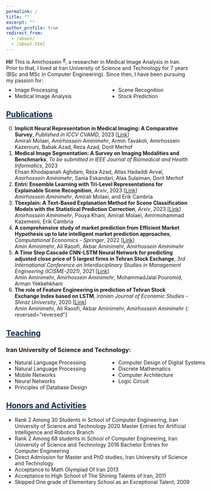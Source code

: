 ```yaml
---
permalink: /
title: ""
excerpt: ""
author_profile: true
redirect_from:
  - /about/
  - /about.html
---
```


<style>
.farsi { font-family:PERSWEB; font-weight: bold; font-size:11pt; }
.header-color { color:#0f2b46; }
.twocol { columns: 2 }
ul.twocol { width: 110%; }
</style>

**Hi!** This is Amirhossein <sup><a href="#fullname" onclick="toggle_visibility('fullname');">#</a></sup>, a researcher in Medical Image Analysis in Iran.
Prior to that, I lived at Iran University of Science and Technology for 7 years (BSc and MSc in Computer Engineering). Since then, I have been pursuing my passion for:
<ul class='twocol' style="margin-top: -1%;" markdown='1'>
<li> Image Processing</li>
<li> Medical Image Analysis</li>
<li> Scene Recognition</li>
<li> Stock Prediction</li>
</ul>

<p id="fullname" style="display: none;"><sup>#
my full name is <i>Amirhossein Aminimehr</i> , and here is my voice pronouncing my name:  
<span><audio id="player" src="files/my-name.m4a"></audio>
<img src="/images/speaker.png" style="width:20px; cursor:pointer;" onclick="document.getElementById('player').play()"></span></sup></p>

<script>
function toggle_visibility(id) {
       var e = document.getElementById(id);
       if(e.style.display == 'block')
          e.style.display = 'none';
       else
          e.style.display = 'block';
    }
</script>

<a href="/publications" class='header-color'>Publications</a>
----
0. **Implicit Neural Representation in Medical Imaging: A Comparative Survey**, *Published in ICCV CVAMD*, 2023 [[Link](https://openaccess.thecvf.com/content/ICCV2023W/CVAMD/papers/Molaei_Implicit_Neural_Representation_in_Medical_Imaging_A_Comparative_Survey_ICCVW_2023_paper.pdf)]
<br>Amirali Molaei, <i>Amirhossein Aminimehr</i>, Armin Tavakoli, Amirhossein Kazerouni, Babak Azad, Reza Azad, Dorit Merhof
0. **Medical Image Segmentation: A Survey on Imaging Modalities and Benchmarks**, *To be submitted in IEEE Journal of Biomedical and Health Informatics*, 2023
<br>Ehsan Khodapanah Aghdam, Reza Azad, Atlas Hadaddi Avval, <i>Amirhossein Aminimehr</i>, Sania Eskandari, Alaa Sulaiman, Dorit Merhof
0. **Entri: Ensemble Learning with Tri-Level Representations for Explainable Scene Recognition**, *Arxiv*, 2023 [[Link](https://papers.ssrn.com/sol3/papers.cfm?abstract_id=4482110)]
<br><i>Amirhossein Aminimehr</i>, Amirali Molaei, and Erik Cambria
0. **Tbexplain: A Text-Based Explanation Method for Scene Classification Models with the Statistical Prediction Correction**, *Arxiv*, 2023 [[Link](https://papers.ssrn.com/sol3/papers.cfm?abstract_id=4385953)]
<br><i>Amirhossein Aminimehr</i>, Pouya Khani, Amirali Molaei, Amirmohammad Kazemeini, Erik Cambria
0. **A comprehensive study of market prediction from Efficient Market Hypothesis up to late intelligent market prediction approaches**, *Computational Economics - Springer*, 2022 [[Link](https://link.springer.com/article/10.1007/s10614-022-10283-1)]
<br>Amin Aminimehr, Ali Raoofi, Akbar Aminimehr, <i>Amirhossein Aminimehr</i>
0. **A Time Step Cascade CNN-LSTM Neural Network for predicting adjusted close price of 5 largest firms in Tehran Stock Exchange**, *3rd International Conference on Interdisciplinary Studies in Management Engineering (ICISME-2021)*, 2021 [[Link](https://civilica.com/doc/1178787/)]
<br>Amin Aminimehr, <i>Amirhossein Aminimehr</i>, MohammadJalal Pouromid, Arman Yekkehkhani
0. **The role of Feature Engineering in prediction of Tehran Stock Exchange Index based on LSTM**, *Iranian Journal of Economic Studies - Shiraz University*, 2020 [[Link](https://ijes.shirazu.ac.ir/article_6213.html)]
<br>Amin Aminimehr, Ali Raoofi, Akbar Aminimehr, <i>Amirhossein Aminimehr</i>
{: reversed="reversed"}



<a href="/teaching"  class='header-color'>Teaching</a>
----
### Iran University of Science and Technology:
<ul class='twocol' markdown='1'>
<li> Natural Language Processing</li>
<li> Natural Language Processing</li>
<li> Mobile Networks</li>
<li> Neural Networks</li>
<li> Principles of Database Design</li>
<li> Computer Design of Digital Systems</li>
<li> Discrete Mathematics</li>
<li> Computer Architecture</li>
<li> Logic Circuit</li>
</ul>



<a href="/honors" class='header-color'>Honors and Activities</a>
----
- Rank 2 Among 30 Students in School of Computer Engineering, Iran University of Science and Technology 2020 Master Entries for Artificial Intelligence and Robotics Branch
- Rank 2 Among 68 students in School of Computer Engineering, Iran University of Science and Technology 2016 Bachelor Entries for Computer Engineering
- Direct Admission for Master and PhD studies, Iran University of Science and Technology
- Acceptance to Math Olympiad Of Iran 2013
- Acceptance to High School of The Shining Talents of Iran, 2011
- Skipped One grade of Elementary School as an Exceptional Talent, 2009
